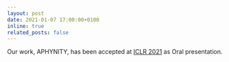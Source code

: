```yaml
---
layout: post
date: 2021-01-07 17:00:00+0100
inline: true
related_posts: false
---
```


Our work, APHYNITY, has been accepted at [ICLR 2021](https://iclr.cc/Conferences/2021) as Oral presentation.